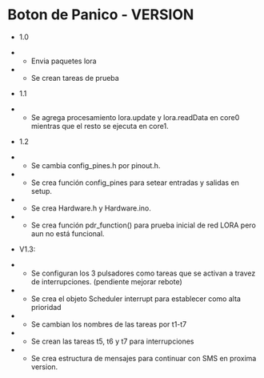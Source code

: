 # Boton de Panico - VERSION

* 1.0
* * Envia paquetes lora
* * Se crean tareas de prueba

* 1.1
* * Se agrega procesamiento lora.update y lora.readData en core0 mientras que el resto se ejecuta en core1.

* 1.2
* * Se cambia config_pines.h por pinout.h.
* * Se crea función config_pines para setear entradas y salidas en setup.
* * Se crea Hardware.h y Hardware.ino.
* * Se crea función pdr_function() para prueba inicial de red LORA pero aun no está funcional.

* V1.3: 
* * Se configuran los 3 pulsadores como tareas que se activan a travez de interrupciones. (pendiente mejorar rebote)
* * Se crea el objeto Scheduler interrupt para establecer como alta prioridad
* * Se cambian los nombres de las tareas por t1-t7
* * Se crean las tareas t5, t6 y t7 para interrupciones
* * Se crea estructura de mensajes para continuar con SMS en proxima version.

